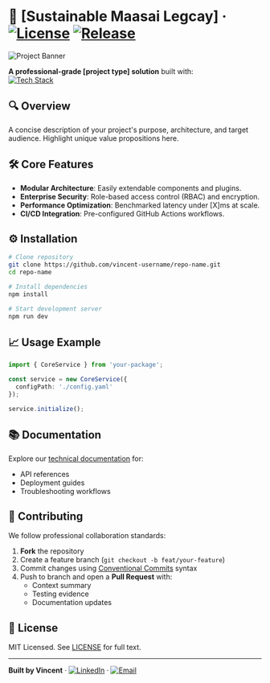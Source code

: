 # 📂 [Sustainable Maasai Legcay] · [![License](https://img.shields.io/badge/License-MIT-blue.svg)](https://opensource.org/licenses/MIT) [![Release](https://img.shields.io/github/v/release/vincent-username/repo-name)](https://github.com/vincent-username/repo-name/releases)

![Project Banner](assets/banner.png) <!-- Replace with your banner path -->

**A professional-grade [project type] solution** built with:  
[![Tech Stack](https://skillicons.dev/icons?i=react,ts,nodejs,tailwind,aws,postgres)](https://skillicons.dev)

## 🔍 Overview
A concise description of your project's purpose, architecture, and target audience. Highlight unique value propositions here.

## 🛠️ Core Features
- **Modular Architecture**: Easily extendable components and plugins.
- **Enterprise Security**: Role-based access control (RBAC) and encryption.
- **Performance Optimization**: Benchmarked latency under [X]ms at scale.
- **CI/CD Integration**: Pre-configured GitHub Actions workflows.

## ⚙️ Installation
```bash
# Clone repository
git clone https://github.com/vincent-username/repo-name.git
cd repo-name

# Install dependencies
npm install

# Start development server
npm run dev
```

## 📈 Usage Example
```typescript
import { CoreService } from 'your-package';

const service = new CoreService({
  configPath: './config.yaml'
});

service.initialize();
```

## 📚 Documentation
Explore our [technical documentation](https://docs.yourproject.com) for:
- API references
- Deployment guides
- Troubleshooting workflows

## 🤝 Contributing
We follow professional collaboration standards:
1. **Fork** the repository
2. Create a feature branch (`git checkout -b feat/your-feature`)
3. Commit changes using [Conventional Commits](https://www.conventionalcommits.org) syntax
4. Push to branch and open a **Pull Request** with:  
   - Context summary
   - Testing evidence
   - Documentation updates

## 📜 License
MIT Licensed. See [LICENSE](LICENSE) for full text.

---
**Built by Vincent** · [![LinkedIn](https://img.shields.io/badge/LinkedIn-0077B5?logo=linkedin)](https://linkedin.com/in/your-profile) · [![Email](https://img.shields.io/badge/Email-Contact%20Me-blue?logo=protonmail)](mailto:your@email.com)
